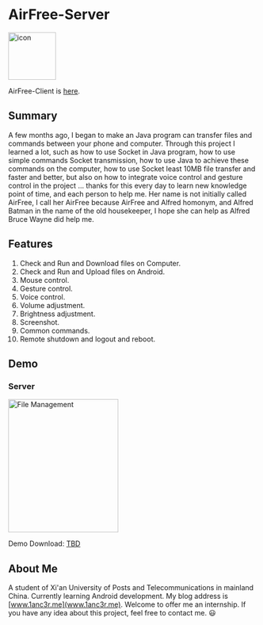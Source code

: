 # AirFree-Server
<img src="http://o7gy5l0ax.bkt.clouddn.com/telegram_144px_1145402_easyicon.net.png" width = "96" height = "96" alt="icon"/>

AirFree-Client is [here](https://github.com/1anc3r/AirFree-Client).

## Summary
A few months ago, I began to make an Java program can transfer files and commands between your phone and computer. Through this project I learned a lot, such as how to use Socket in Java program, how to use simple commands Socket transmission, how to use Java to achieve these commands on the computer, how to use Socket least 10MB file transfer and faster and better, but also on how to integrate voice control and gesture control in the project ... thanks for this every day to learn new knowledge point of time, and each person to help me.
Her name is not initially called AirFree, I call her AirFree because AirFree and Alfred homonym, and Alfred Batman in the name of the old housekeeper, I hope she can help as Alfred Bruce Wayne did help me.

## Features
1. Check and Run and Download files on Computer.
2. Check and Run and Upload files on Android.
3. Mouse control.
4. Gesture control.
5. Voice control.
6. Volume adjustment.
7. Brightness adjustment.
8. Screenshot.
9. Common commands.
10. Remote shutdown and logout and reboot.

## Demo

### Server
<img src="http://o7gy5l0ax.bkt.clouddn.com/QQ%E6%88%AA%E5%9B%BE20160520200125.png" width = "222" height = "269" alt="File Management" />

Demo Download: [TBD](www.1anc3r.me)

## About Me
A student of Xi'an University of Posts and Telecommunications in mainland China. Currently learning Android development.
My blog address is [www.1anc3r.me](www.1anc3r.me). Welcome to offer me an internship. If you have any idea about this project, feel free to contact me. :smiley:
